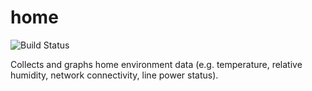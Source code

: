 # home

![Build Status](https://storage.googleapis.com/derat-build-badges/2dea0e21-7cb3-4cc1-b167-02bf35a683a6.svg)

Collects and graphs home environment data (e.g. temperature, relative humidity,
network connectivity, line power status).

